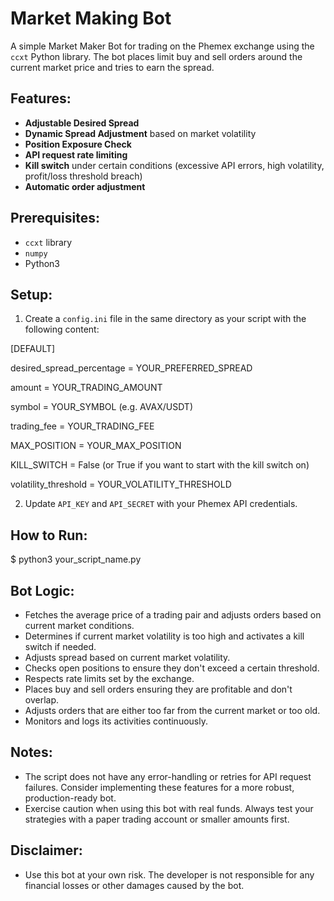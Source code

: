 # Market Making Bot

A simple Market Maker Bot for trading on the Phemex exchange using the `ccxt` Python library. The bot places limit buy and sell orders around the current market price and tries to earn the spread.

## Features:
- **Adjustable Desired Spread**
- **Dynamic Spread Adjustment** based on market volatility
- **Position Exposure Check**
- **API request rate limiting**
- **Kill switch** under certain conditions (excessive API errors, high volatility, profit/loss threshold breach)
- **Automatic order adjustment**

## Prerequisites:
- `ccxt` library
- `numpy`
- Python3

## Setup:
1. Create a `config.ini` file in the same directory as your script with the following content:

[DEFAULT]

desired_spread_percentage = YOUR_PREFERRED_SPREAD

amount = YOUR_TRADING_AMOUNT

symbol = YOUR_SYMBOL (e.g. AVAX/USDT)

trading_fee = YOUR_TRADING_FEE

MAX_POSITION = YOUR_MAX_POSITION

KILL_SWITCH = False (or True if you want to start with the kill switch on)

volatility_threshold = YOUR_VOLATILITY_THRESHOLD

2. Update `API_KEY` and `API_SECRET` with your Phemex API credentials.

## How to Run:
$ python3 your_script_name.py


## Bot Logic:

- Fetches the average price of a trading pair and adjusts orders based on current market conditions.
- Determines if current market volatility is too high and activates a kill switch if needed.
- Adjusts spread based on current market volatility.
- Checks open positions to ensure they don't exceed a certain threshold.
- Respects rate limits set by the exchange.
- Places buy and sell orders ensuring they are profitable and don't overlap.
- Adjusts orders that are either too far from the current market or too old.
- Monitors and logs its activities continuously.

## Notes:

- The script does not have any error-handling or retries for API request failures. Consider implementing these features for a more robust, production-ready bot.
- Exercise caution when using this bot with real funds. Always test your strategies with a paper trading account or smaller amounts first.

## Disclaimer:

- Use this bot at your own risk. The developer is not responsible for any financial losses or other damages caused by the bot.
